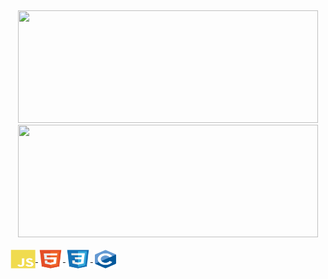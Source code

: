 ##
<div align="center">
  <a href="https://github.com/IsmaelBraz1">
  <img height="180em" width="480" src="https://github-readme-stats.vercel.app/api?username=IsmaelBraz1&show_icons=true&theme=dracula&include_all_commits=true&count_private=true"/>
  <img height="180em" width="480" src="https://github-readme-stats.vercel.app/api/top-langs/?username=IsmaelBraz1&layout=compact&langs_count=7&theme=dracula"/>
</div>
  <div style="display: inline_block"><br>
  <img align="center" alt="Rafa-Js" height="30" width="40" src="https://raw.githubusercontent.com/devicons/devicon/master/icons/javascript/javascript-plain.svg">
  <img align="center" alt="Rafa-HTML" height="30" width="40" src="https://raw.githubusercontent.com/devicons/devicon/master/icons/html5/html5-original.svg">
  <img align="center" alt="Rafa-CSS" height="30" width="40" src="https://raw.githubusercontent.com/devicons/devicon/master/icons/css3/css3-original.svg">
  <img align="center" alt="Rafa-C" height="30" width="40" src="https://raw.githubusercontent.com/devicons/devicon/master/icons/c/c-original.svg">
 
</div>
  
  ##
